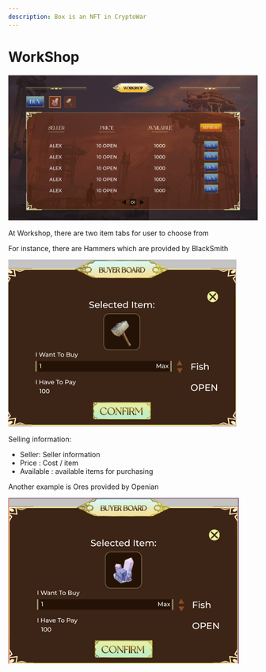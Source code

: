 ```yaml
---
description: Box is an NFT in CryptoWar
---
```


# WorkShop

![](../.gitbook/assets/WorkShop1.png)

At Workshop, there are two item tabs for user to choose from

For instance, there are Hammers which are provided by BlackSmith

![](../.gitbook/assets/WorkShop2.png)

Selling information:

* Seller: Seller information
* Price : Cost / item
* Available : available items for purchasing

Another example is Ores provided by Openian

![](../.gitbook/assets/WorkShop3.png)
